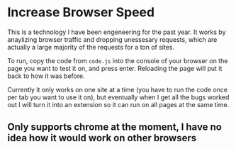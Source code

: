 # Increase Browser Speed
This is a technology I have been engeneering for the past year. It works by anaylizing browser traffic and dropping unessesary requests, which are actually a large majority of the requests for a ton of sites.

To run, copy the code from `code.js` into the console of your browser on the page you want to test it on, and press enter. Reloading the page will put it back to how it was before. 

Currently it only works on one site at a time (you have to run the code once per tab you want to use it on), but eventually when I get all the bugs worked out I will turn it into an extension so it can run on all pages at the same time. 

## Only supports chrome at the moment, I have no idea how it would work on other browsers
